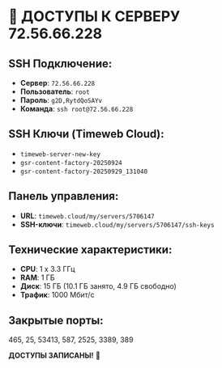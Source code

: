 # 🔑 ДОСТУПЫ К СЕРВЕРУ 72.56.66.228

## SSH Подключение:
- **Сервер**: `72.56.66.228`
- **Пользователь**: `root`
- **Пароль**: `g2D,RytdQoSAYv`
- **Команда**: `ssh root@72.56.66.228`

## SSH Ключи (Timeweb Cloud):
- `timeweb-server-new-key`
- `gsr-content-factory-20250924`
- `gsr-content-factory-20250929_131040`

## Панель управления:
- **URL**: `timeweb.cloud/my/servers/5706147`
- **SSH-ключи**: `timeweb.cloud/my/servers/5706147/ssh-keys`

## Технические характеристики:
- **CPU**: 1 x 3.3 ГГц
- **RAM**: 1 ГБ
- **Диск**: 15 ГБ (10.1 ГБ занято, 4.9 ГБ свободно)
- **Трафик**: 1000 Мбит/с

## Закрытые порты:
465, 25, 53413, 587, 2525, 3389, 389

**ДОСТУПЫ ЗАПИСАНЫ!** 🔑
